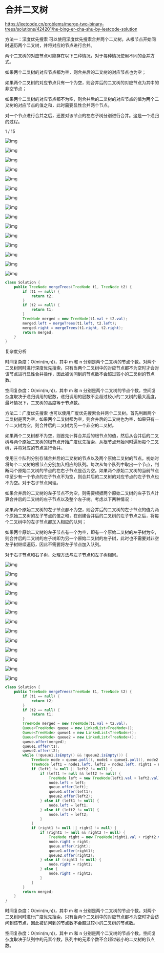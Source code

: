 # 合并二叉树

https://leetcode.cn/problems/merge-two-binary-trees/solutions/424201/he-bing-er-cha-shu-by-leetcode-solution



方法一：深度优先搜索
可以使用深度优先搜索合并两个二叉树。从根节点开始同时遍历两个二叉树，并将对应的节点进行合并。

两个二叉树的对应节点可能存在以下三种情况，对于每种情况使用不同的合并方式。

如果两个二叉树的对应节点都为空，则合并后的二叉树的对应节点也为空；

如果两个二叉树的对应节点只有一个为空，则合并后的二叉树的对应节点为其中的非空节点；

如果两个二叉树的对应节点都不为空，则合并后的二叉树的对应节点的值为两个二叉树的对应节点的值之和，此时需要显性合并两个节点。

对一个节点进行合并之后，还要对该节点的左右子树分别进行合并。这是一个递归的过程。

1 / 15



![img](./%E9%A2%98%E8%A7%A3%E8%AF%A6%E6%83%85.assets/1.png)



![img](./%E9%A2%98%E8%A7%A3%E8%AF%A6%E6%83%85.assets/2.png)





![img](./%E9%A2%98%E8%A7%A3%E8%AF%A6%E6%83%85.assets/3.png)



![img](./%E9%A2%98%E8%A7%A3%E8%AF%A6%E6%83%85.assets/4.png)



![img](./%E9%A2%98%E8%A7%A3%E8%AF%A6%E6%83%85.assets/5.png)



![img](./%E9%A2%98%E8%A7%A3%E8%AF%A6%E6%83%85.assets/6.png)





![img](./%E9%A2%98%E8%A7%A3%E8%AF%A6%E6%83%85.assets/7.png)



![img](./%E9%A2%98%E8%A7%A3%E8%AF%A6%E6%83%85.assets/8.png)



![img](./%E9%A2%98%E8%A7%A3%E8%AF%A6%E6%83%85.assets/9.png)



![img](./%E9%A2%98%E8%A7%A3%E8%AF%A6%E6%83%85.assets/10.png)



![img](./%E9%A2%98%E8%A7%A3%E8%AF%A6%E6%83%85.assets/11.png)





![img](./%E9%A2%98%E8%A7%A3%E8%AF%A6%E6%83%85.assets/12.png)



![img](./%E9%A2%98%E8%A7%A3%E8%AF%A6%E6%83%85.assets/13.png)



![img](./%E9%A2%98%E8%A7%A3%E8%AF%A6%E6%83%85.assets/14.png)





![img](./%E9%A2%98%E8%A7%A3%E8%AF%A6%E6%83%85.assets/15.png)



```java
class Solution {
    public TreeNode mergeTrees(TreeNode t1, TreeNode t2) {
        if (t1 == null) {
            return t2;
        }
        if (t2 == null) {
            return t1;
        }
        TreeNode merged = new TreeNode(t1.val + t2.val);
        merged.left = mergeTrees(t1.left, t2.left);
        merged.right = mergeTrees(t1.right, t2.right);
        return merged;
    }
}

```



复杂度分析

时间复杂度：O(min(m,n))，其中 m 和 n 分别是两个二叉树的节点个数。对两个二叉树同时进行深度优先搜索，只有当两个二叉树中的对应节点都不为空时才会对该节点进行显性合并操作，因此被访问到的节点数不会超过较小的二叉树的节点数。

空间复杂度：O(min(m,n))，其中 m 和 n 分别是两个二叉树的节点个数。空间复杂度取决于递归调用的层数，递归调用的层数不会超过较小的二叉树的最大高度，最坏情况下，二叉树的高度等于节点数。

方法二：广度优先搜索
也可以使用广度优先搜索合并两个二叉树。首先判断两个二叉树是否为空，如果两个二叉树都为空，则合并后的二叉树也为空，如果只有一个二叉树为空，则合并后的二叉树为另一个非空的二叉树。

如果两个二叉树都不为空，则首先计算合并后的根节点的值，然后从合并后的二叉树与两个原始二叉树的根节点开始广度优先搜索，从根节点开始同时遍历每个二叉树，并将对应的节点进行合并。

使用三个队列分别存储合并后的二叉树的节点以及两个原始二叉树的节点。初始时将每个二叉树的根节点分别加入相应的队列。每次从每个队列中取出一个节点，判断两个原始二叉树的节点的左右子节点是否为空。如果两个原始二叉树的当前节点中至少有一个节点的左子节点不为空，则合并后的二叉树的对应节点的左子节点也不为空。对于右子节点同理。

如果合并后的二叉树的左子节点不为空，则需要根据两个原始二叉树的左子节点计算合并后的二叉树的左子节点以及整个左子树。考虑以下两种情况：

如果两个原始二叉树的左子节点都不为空，则合并后的二叉树的左子节点的值为两个原始二叉树的左子节点的值之和，在创建合并后的二叉树的左子节点之后，将每个二叉树中的左子节点都加入相应的队列；

如果两个原始二叉树的左子节点有一个为空，即有一个原始二叉树的左子树为空，则合并后的二叉树的左子树即为另一个原始二叉树的左子树，此时也不需要对非空左子树继续遍历，因此不需要将左子节点加入队列。

对于右子节点和右子树，处理方法与左子节点和左子树相同。



![img](./%E9%A2%98%E8%A7%A3%E8%AF%A6%E6%83%85.assets/2_1.png)



![img](./%E9%A2%98%E8%A7%A3%E8%AF%A6%E6%83%85.assets/2_2.png)



![img](./%E9%A2%98%E8%A7%A3%E8%AF%A6%E6%83%85.assets/2_3.png)



![img](./%E9%A2%98%E8%A7%A3%E8%AF%A6%E6%83%85.assets/2_4.png)



![img](./%E9%A2%98%E8%A7%A3%E8%AF%A6%E6%83%85.assets/2_5.png)



![img](./%E9%A2%98%E8%A7%A3%E8%AF%A6%E6%83%85.assets/2_6.png)



![img](./%E9%A2%98%E8%A7%A3%E8%AF%A6%E6%83%85.assets/2_7.png)





![img](./%E9%A2%98%E8%A7%A3%E8%AF%A6%E6%83%85.assets/2_8.png)



![img](./%E9%A2%98%E8%A7%A3%E8%AF%A6%E6%83%85.assets/2_9.png)



![img](./%E9%A2%98%E8%A7%A3%E8%AF%A6%E6%83%85.assets/2_10.png)



![img](./%E9%A2%98%E8%A7%A3%E8%AF%A6%E6%83%85.assets/2_11.png)



![img](./%E9%A2%98%E8%A7%A3%E8%AF%A6%E6%83%85.assets/2_12.png)





![img](./%E9%A2%98%E8%A7%A3%E8%AF%A6%E6%83%85.assets/2_13.png)







```java
class Solution {
    public TreeNode mergeTrees(TreeNode t1, TreeNode t2) {
        if (t1 == null) {
            return t2;
        }
        if (t2 == null) {
            return t1;
        }
        TreeNode merged = new TreeNode(t1.val + t2.val);
        Queue<TreeNode> queue = new LinkedList<TreeNode>();
        Queue<TreeNode> queue1 = new LinkedList<TreeNode>();
        Queue<TreeNode> queue2 = new LinkedList<TreeNode>();
        queue.offer(merged);
        queue1.offer(t1);
        queue2.offer(t2);
        while (!queue1.isEmpty() && !queue2.isEmpty()) {
            TreeNode node = queue.poll(), node1 = queue1.poll(), node2 = queue2.poll();
            TreeNode left1 = node1.left, left2 = node2.left, right1 = node1.right, right2 = node2.right;
            if (left1 != null || left2 != null) {
                if (left1 != null && left2 != null) {
                    TreeNode left = new TreeNode(left1.val + left2.val);
                    node.left = left;
                    queue.offer(left);
                    queue1.offer(left1);
                    queue2.offer(left2);
                } else if (left1 != null) {
                    node.left = left1;
                } else if (left2 != null) {
                    node.left = left2;
                }
            }
            if (right1 != null || right2 != null) {
                if (right1 != null && right2 != null) {
                    TreeNode right = new TreeNode(right1.val + right2.val);
                    node.right = right;
                    queue.offer(right);
                    queue1.offer(right1);
                    queue2.offer(right2);
                } else if (right1 != null) {
                    node.right = right1;
                } else {
                    node.right = right2;
                }
            }
        }
        return merged;
    }
}

```

时间复杂度：O(min(m,n))，其中 m 和 n 分别是两个二叉树的节点个数。对两个二叉树同时进行广度优先搜索，只有当两个二叉树中的对应节点都不为空时才会访问到该节点，因此被访问到的节点数不会超过较小的二叉树的节点数。

空间复杂度：O(min(m,n))，其中 m 和 n 分别是两个二叉树的节点个数。空间复杂度取决于队列中的元素个数，队列中的元素个数不会超过较小的二叉树的节点数。



























